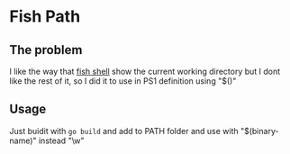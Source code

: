 # Fish Path

## The problem

I like the way that [fish shell](https://fishshell.com/) show the current working directory but I dont like the rest of it, so I did it to use in PS1 definition using "\$()"

## Usage

Just buidit with `go build` and add to PATH folder and use with "\$(binary-name)" instead "\w"

